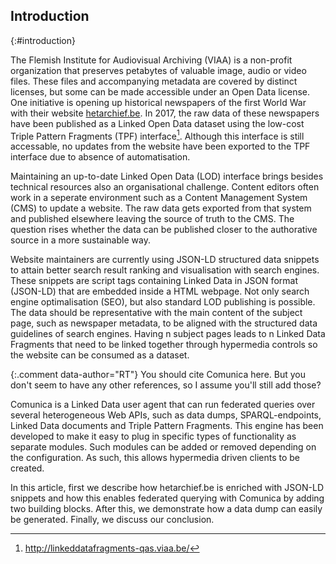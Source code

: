 ## Introduction
{:#introduction}

The Flemish Institute for Audiovisual Archiving (VIAA) is a non-profit organization that preserves petabytes of valuable image, audio or video files. These files and accompanying metadata are covered by distinct licenses, but some can be made accessible under an Open Data license. One initiative is opening up historical newspapers of the first World War with their website [hetarchief.be](https://hetarchief.be). In 2017, the raw data of these newspapers have been published as a Linked Open Data dataset using the low-cost Triple Pattern Fragments (TPF) interface[^tpf]. Although this interface is still accessable, no updates from the website have been exported to the TPF interface due to absence of automatisation.

[^tpf]: http://linkeddatafragments-qas.viaa.be/ 

Maintaining an up-to-date Linked Open Data (LOD) interface brings besides technical resources also an organisational challenge. Content editors often work in a seperate environment such as a Content Management System (CMS) to update a website. The raw data gets exported from that system and published elsewhere leaving the source of truth to the CMS. The question rises whether the data can be published closer to the authorative source in a more sustainable way.

Website maintainers are currently using JSON-LD structured data snippets to attain better search result ranking and visualisation with search engines. These snippets are script tags containing Linked Data in JSON format (JSON-LD) that are embedded inside a HTML webpage. Not only search engine optimalisation (SEO), but also standard LOD publishing is possible. The data should be representative with the main content of the subject page, such as newspaper metadata, to be aligned with the structured data guidelines of search engines. Having n subject pages leads to n Linked Data Fragments that need to be linked together through hypermedia controls so the website can be consumed as a dataset.

{:.comment data-author="RT"}
You should cite Comunica here. But you don't seem to have any other references, so I assume you'll still add those?

Comunica is a Linked Data user agent that can run federated queries over several heterogeneous Web APIs, such as data dumps, SPARQL-endpoints, Linked Data documents and Triple Pattern Fragments. This engine has been developed to make it easy to plug in specific types of functionality as separate modules. Such modules can be added or removed depending on the configuration. As such, this allows hypermedia driven clients to be created.

In this article, first we describe how hetarchief.be is enriched with JSON-LD snippets and how this enables federated querying with Comunica by adding two building blocks. After this, we demonstrate how a data dump can easily be generated. Finally, we discuss our conclusion.

